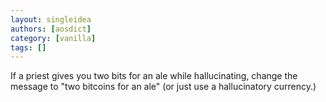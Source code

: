 ```yaml
---
layout: singleidea
authors: [aosdict]
category: [vanilla]
tags: []
---
```

If a priest gives you two bits for an ale while hallucinating, change the message to "two bitcoins for an ale" (or just use a hallucinatory currency.)
